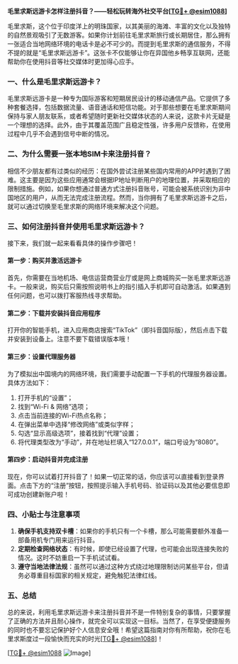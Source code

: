 **毛里求斯远游卡怎样注册抖音？——轻松玩转海外社交平台[[TG💪+ @esim1088](https://t.me/s/esim1088)]**

毛里求斯，这个位于印度洋上的明珠国家，以其美丽的海滩、丰富的文化以及独特的自然景观吸引了无数游客。如果你计划前往毛里求斯旅行或长期居住，那么拥有一张适合当地网络环境的电话卡是必不可少的。而提到毛里求斯的通信服务，不得不提的就是“毛里求斯远游卡”。这张卡不仅能够让你在异国他乡畅享互联网，还能帮助你在使用抖音等社交媒体时更加得心应手。

### **一、什么是毛里求斯远游卡？**

毛里求斯远游卡是一种专为国际游客和短期居民设计的移动通信产品。它提供了多种套餐选择，包括数据流量、语音通话和短信功能。对于那些想要在毛里求斯期间保持与家人朋友联系，或者希望随时更新社交媒体状态的人来说，这款卡片无疑是一个理想的选择。此外，由于其覆盖范围广且稳定性强，许多用户反馈称，在使用过程中几乎不会遇到信号中断的情况。

### **二、为什么需要一张本地SIM卡来注册抖音？**

相信不少朋友都有过类似的经历：在国外尝试注册某些国内常用的APP时遇到了困难。这主要是因为这些应用通常会根据IP地址判断用户的地理位置，并采取相应的限制措施。例如，如果你想通过普通方式注册抖音账号，可能会被系统识别为非中国地区的用户，从而无法完成注册流程。然而，当你拥有了毛里求斯远游卡之后，就可以通过切换至毛里求斯的网络环境来解决这个问题。

### **三、如何注册抖音并使用毛里求斯远游卡？**

接下来，我们就一起来看看具体的操作步骤吧！

#### **第一步：购买并激活远游卡**
首先，你需要在当地机场、电信运营商营业厅或是网上商城购买一张毛里求斯远游卡。一般来说，购买后只需按照说明书上的指引插入手机即可自动激活。如果遇到任何问题，也可以拨打客服热线寻求帮助。

#### **第二步：下载并安装抖音应用程序**
打开你的智能手机，进入应用商店搜索“TikTok”（即抖音国际版），然后点击下载并安装到设备上。注意不要下载错误版本哦！

#### **第三步：设置代理服务器**
为了模拟出中国境内的网络环境，我们需要手动配置一下手机的代理服务器设置。具体方法如下：
1. 打开手机的“设置”；
2. 找到“Wi-Fi & 网络”选项；
3. 点击当前连接的Wi-Fi热点名称；
4. 在弹出菜单中选择“修改网络”或类似字样；
5. 勾选“显示高级选项”，接着找到“代理”设置；
6. 将代理类型改为“手动”，并在地址栏填入“127.0.0.1”，端口号设为“8080”。

#### **第四步：启动抖音并完成注册**
现在，你可以试着打开抖音了！如果一切正常的话，你应该可以直接看到登录界面。点击下方的“注册”按钮，按照提示输入手机号码、验证码以及其他必要信息即可成功创建新账户啦！

### **四、小贴士与注意事项**

1. **确保手机支持双卡槽**：如果你的手机只有一个卡槽，那么可能需要额外准备一部备用机专门用来运行抖音。
2. **定期检查网络状态**：有时候，即使已经设置了代理，也可能会出现连接失败的情况。这时不妨重启一下手机试试看。
3. **遵守当地法律法规**：虽然可以通过这种方式绕过地理限制访问某些平台，但请务必尊重目标国家的相关规定，避免触犯法律红线。

### **五、总结**

总的来说，利用毛里求斯远游卡来注册抖音并不是一件特别复杂的事情，只要掌握了正确的方法并且耐心操作，就完全可以实现这一目标。当然了，在享受便捷服务的同时也不要忘记保护好个人信息安全哦！希望这篇指南对你有所帮助，祝你在毛里求斯度过一段愉快而充实的时光[[TG💪+ @esim1088](https://t.me/s/esim1088)]！

[[TG💪+ @esim1088](https://t.me/s/esim1088) ![Image](https://i.postimg.cc/4NQfJmqS/Snipaste-2025-05-13-00-14-12.png)]